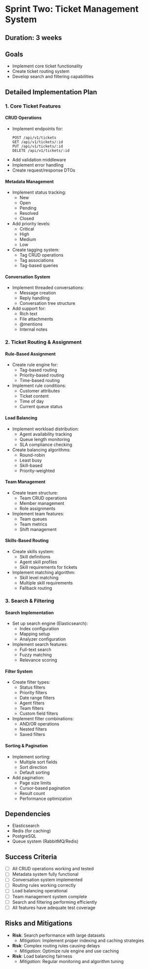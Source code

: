 # Sprint Two: Ticket Management System

## Duration: 3 weeks

## Goals
- Implement core ticket functionality
- Create ticket routing system
- Develop search and filtering capabilities

## Detailed Implementation Plan

### 1. Core Ticket Features

#### CRUD Operations
- Implement endpoints for:
  ```
  POST /api/v1/tickets
  GET /api/v1/tickets/:id
  PUT /api/v1/tickets/:id
  DELETE /api/v1/tickets/:id
  ```
- Add validation middleware
- Implement error handling
- Create request/response DTOs

#### Metadata Management
- Implement status tracking:
  - New
  - Open
  - Pending
  - Resolved
  - Closed
- Add priority levels:
  - Critical
  - High
  - Medium
  - Low
- Create tagging system:
  - Tag CRUD operations
  - Tag associations
  - Tag-based queries

#### Conversation System
- Implement threaded conversations:
  - Message creation
  - Reply handling
  - Conversation tree structure
- Add support for:
  - Rich text
  - File attachments
  - @mentions
  - Internal notes

### 2. Ticket Routing & Assignment

#### Rule-Based Assignment
- Create rule engine for:
  - Tag-based routing
  - Priority-based routing
  - Time-based routing
- Implement rule conditions:
  - Customer attributes
  - Ticket content
  - Time of day
  - Current queue status

#### Load Balancing
- Implement workload distribution:
  - Agent availability tracking
  - Queue length monitoring
  - SLA compliance checking
- Create balancing algorithms:
  - Round-robin
  - Least busy
  - Skill-based
  - Priority-weighted

#### Team Management
- Create team structure:
  - Team CRUD operations
  - Member management
  - Role assignments
- Implement team features:
  - Team queues
  - Team metrics
  - Shift management

#### Skills-Based Routing
- Create skills system:
  - Skill definitions
  - Agent skill profiles
  - Skill requirements for tickets
- Implement matching algorithm:
  - Skill level matching
  - Multiple skill requirements
  - Fallback routing

### 3. Search & Filtering

#### Search Implementation
- Set up search engine (Elasticsearch):
  - Index configuration
  - Mapping setup
  - Analyzer configuration
- Implement search features:
  - Full-text search
  - Fuzzy matching
  - Relevance scoring

#### Filter System
- Create filter types:
  - Status filters
  - Priority filters
  - Date range filters
  - Agent filters
  - Team filters
  - Custom field filters
- Implement filter combinations:
  - AND/OR operations
  - Nested filters
  - Saved filters

#### Sorting & Pagination
- Implement sorting:
  - Multiple sort fields
  - Sort direction
  - Default sorting
- Add pagination:
  - Page size limits
  - Cursor-based pagination
  - Result count
  - Performance optimization

## Dependencies
- Elasticsearch
- Redis (for caching)
- PostgreSQL
- Queue system (RabbitMQ/Redis)

## Success Criteria
- [ ] All CRUD operations working and tested
- [ ] Metadata system fully functional
- [ ] Conversation system implemented
- [ ] Routing rules working correctly
- [ ] Load balancing operational
- [ ] Team management system complete
- [ ] Search and filtering performing efficiently
- [ ] All features have adequate test coverage

## Risks and Mitigations
- **Risk**: Search performance with large datasets
  - *Mitigation*: Implement proper indexing and caching strategies
- **Risk**: Complex routing rules causing delays
  - *Mitigation*: Optimize rule engine and use caching
- **Risk**: Load balancing fairness
  - *Mitigation*: Regular monitoring and algorithm tuning 